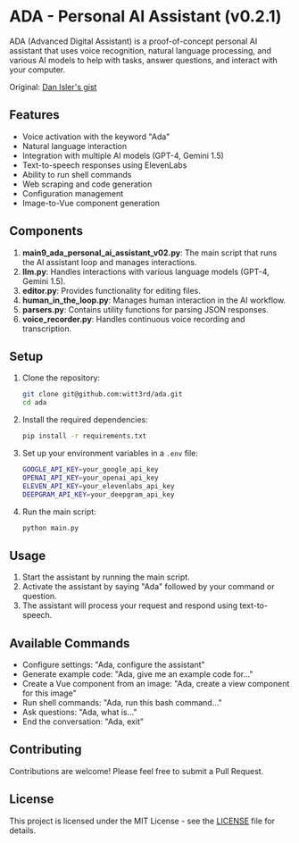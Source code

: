 # ADA - Personal AI Assistant (v0.2.1)

ADA (Advanced Digital Assistant) is a proof-of-concept personal AI assistant that uses voice recognition, natural language processing, and various AI models to help with tasks, answer questions, and interact with your computer.

Original: [Dan Isler's gist](https://gist.github.com/disler/1d926e312b2f46474b1773bace21f014)

## Features

- Voice activation with the keyword "Ada"
- Natural language interaction
- Integration with multiple AI models (GPT-4, Gemini 1.5)
- Text-to-speech responses using ElevenLabs
- Ability to run shell commands
- Web scraping and code generation
- Configuration management
- Image-to-Vue component generation

## Components

1. **main9_ada_personal_ai_assistant_v02.py**: The main script that runs the AI assistant loop and manages interactions.
2. **llm.py**: Handles interactions with various language models (GPT-4, Gemini 1.5).
3. **editor.py**: Provides functionality for editing files.
4. **human_in_the_loop.py**: Manages human interaction in the AI workflow.
5. **parsers.py**: Contains utility functions for parsing JSON responses.
6. **voice_recorder.py**: Handles continuous voice recording and transcription.

## Setup

1. Clone the repository:

   ```sh
   git clone git@github.com:witt3rd/ada.git
   cd ada
   ```

2. Install the required dependencies:

   ```sh
   pip install -r requirements.txt
   ```

3. Set up your environment variables in a `.env` file:

   ```sh
   GOOGLE_API_KEY=your_google_api_key
   OPENAI_API_KEY=your_openai_api_key
   ELEVEN_API_KEY=your_elevenlabs_api_key
   DEEPGRAM_API_KEY=your_deepgram_api_key
   ```

4. Run the main script:

   ```sh
   python main.py
   ```

## Usage

1. Start the assistant by running the main script.
2. Activate the assistant by saying "Ada" followed by your command or question.
3. The assistant will process your request and respond using text-to-speech.

## Available Commands

- Configure settings: "Ada, configure the assistant"
- Generate example code: "Ada, give me an example code for..."
- Create a Vue component from an image: "Ada, create a view component for this image"
- Run shell commands: "Ada, run this bash command..."
- Ask questions: "Ada, what is..."
- End the conversation: "Ada, exit"

## Contributing

Contributions are welcome! Please feel free to submit a Pull Request.

## License

This project is licensed under the MIT License - see the [LICENSE](LICENSE) file for details.
